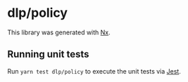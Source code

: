 # dlp/policy

This library was generated with [Nx](https://nx.dev).

## Running unit tests

Run `yarn test dlp/policy` to execute the unit tests via [Jest](https://jestjs.io).
